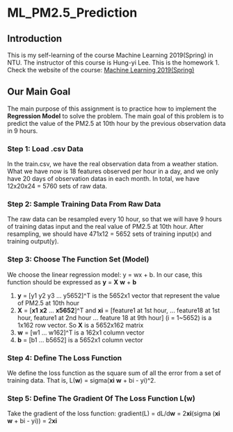 # ML_PM2.5_Prediction
## Introduction
This is my self-learning of the course Machine Learning 2019(Spring) in NTU. The instructor of this course is Hung-yi Lee. This is the homework 1. Check the website of the course: [Machine Learning 2019(Spring)](http://speech.ee.ntu.edu.tw/~tlkagk/courses_ML19.html)
## Our Main Goal 
The main purpose of this assignment is to practice how to implement the **Regression Model** to solve the problem. The main goal of this problem is to predict the value of the PM2.5 at 10th hour by the previous observation data in 9 hours.
### Step 1: Load .csv Data
In the train.csv, we have the real observation data from a weather station. What we have now is 18 features observed per hour in a day, and we only have 20 days of observation datas in each month. In total, we have 12x20x24 = 5760 sets of raw data. 
### Step 2: Sample Training Data From Raw Data
The raw data can be resampled every 10 hour, so that we will have 9 hours of training datas input and the real value of PM2.5 at 10th hour. After resampling, we should have 471x12 = 5652 sets of training input(x) and training output(y). 
### Step 3: Choose The Function Set (Model)
We choose the linear regression model: y = wx + b. In our case, this function should be expressed as **y** = **X** **w** + **b**
1. **y** = [y1 y2 y3 ... y5652]^T is the 5652x1 vector that represent the value of PM2.5 at 10th hour
2. **X** = [**x1** **x2** ... **x5652**]^T and **xi** = [feature1 at 1st hour, ... feature18 at 1st hour, feature1 at 2nd hour ... feature 18 at 9th hour] (i = 1~5652) is a 1x162 row vector. So **X** is a 5652x162 matrix
3. **w** = [w1 ... w162]^T is a 162x1 column vector
4. **b** = [b1 ... b5652] is a 5652x1 column vector
### Step 4: Define The Loss Function
We define the loss function as the square sum of all the error from a set of training data. That is, L(**w**) = sigma(**xi** **w** + bi - yi)^2. 
### Step 5: Define The Gradient Of The Loss Function L(**w**)
Take the gradient of the loss function: gradient(L) = dL/d**w** = 2**xi**(sigma (**xi** **w** + bi - yi)) = 2**xi**






